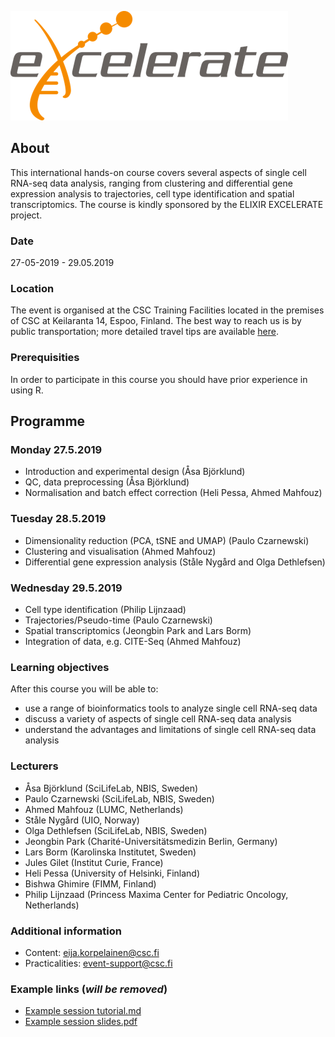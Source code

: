 ![logo](logos/excelerate.png)

## About

This international hands-on course covers several aspects of single cell RNA-seq data analysis, ranging from clustering and differential gene expression analysis to trajectories, cell type identification and spatial transcriptomics. The course is kindly sponsored by the ELIXIR EXCELERATE project.

### Date
27-05-2019 - 29.05.2019

### Location
The event is organised at the CSC Training Facilities located in the premises of CSC at Keilaranta 14, Espoo, Finland. The best way to reach us is by public transportation; more detailed travel tips are available [here](https://www.csc.fi/how-to-reach-us). 

### Prerequisities
In order to participate in this course you should have prior experience in using R.

## Programme
### Monday 27.5.2019

- Introduction and experimental design (Åsa Björklund)
- QC, data preprocessing (Åsa Björklund)
- Normalisation and batch effect correction (Heli Pessa, Ahmed Mahfouz)

### Tuesday 28.5.2019
- Dimensionality reduction (PCA, tSNE and UMAP) (Paulo Czarnewski)
- Clustering and visualisation (Ahmed Mahfouz)
- Differential gene expression analysis (Ståle Nygård and Olga Dethlefsen)

### Wednesday 29.5.2019
- Cell type identification (Philip Lijnzaad)
- Trajectories/Pseudo-time (Paulo Czarnewski)
- Spatial transcriptomics (Jeongbin Park and Lars Borm)
- Integration of data, e.g. CITE-Seq (Ahmed Mahfouz)


### Learning objectives
After this course you will be able to:
- use a range of bioinformatics tools to analyze single cell RNA-seq data
- discuss a variety of aspects of single cell RNA-seq data analysis
- understand the advantages and limitations of single cell RNA-seq data analysis

### Lecturers
- Åsa Björklund (SciLifeLab, NBIS, Sweden)
- Paulo Czarnewski (SciLifeLab, NBIS, Sweden)
- Ahmed Mahfouz (LUMC, Netherlands)
- Ståle Nygård (UIO, Norway)
- Olga Dethlefsen (SciLifeLab, NBIS, Sweden)
- Jeongbin Park (Charité-Universitätsmedizin Berlin, Germany)
- Lars Borm (Karolinska Institutet, Sweden)
- Jules Gilet (Institut Curie, France)
- Heli Pessa (University of Helsinki, Finland)
- Bishwa Ghimire (FIMM, Finland)
- Philip Lijnzaad (Princess Maxima Center for Pediatric Oncology, Netherlands)


### Additional information
- Content: eija.korpelainen@csc.fi
- Practicalities: event-support@csc.fi

### Example links (_will be removed_)
- [Example session tutorial.md](session-example/session-example.md)
- [Example session slides.pdf](session-example/session-example.pdf)
